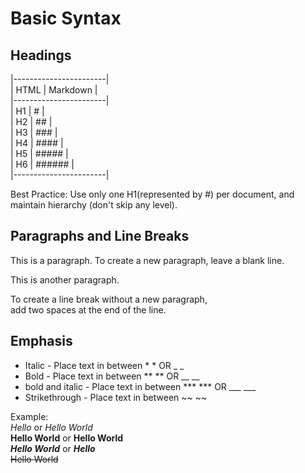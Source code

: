  #           Basic Syntax
## Headings  
|-----------------------|  
|   HTML    |  Markdown |  
|-----------------------|  
|   H1      |   #       |  
|   H2      |   ##      |  
|   H3      |   ###     |  
|   H4      |   ####    |  
|   H5      |   #####   |  
|   H6      |   ######  |  
|-----------------------|  
  
Best Practice: Use only one H1(represented by #) per document, and maintain hierarchy (don't skip any level).


## Paragraphs and Line Breaks
This is a paragraph. To create a new paragraph, leave a blank line.

This is another paragraph.

To create a line break without a new paragraph,  
add two spaces at the end of the line.
  
  
## Emphasis
   - Italic - Place text in between * * OR _ _
   - Bold   - Place text in between ** **  OR __ __
   - bold and italic - Place text in between *** *** OR ___ ___
   - Strikethrough - Place text in between ~~ ~~
     
Example:  
*Hello* or _Hello World_  
**Hello World** or __Hello World__  
***Hello World*** or ___Hello___  
~~Hello World~~   